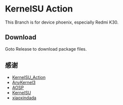 # KernelSU Action

This Branch is for device phoenix, especially Redmi K30.

## Download

Goto Release to download package files.

## 感谢

- [KernelSU_Action](https://github.com/xiaoleGun/KernelSU_Action)
- [AnyKernel3](https://github.com/osm0sis/AnyKernel3)
- [AOSP](https://android.googlesource.com)
- [KernelSU](https://github.com/tiann/KernelSU)
- [xiaoxindada](https://github.com/xiaoxindada)
